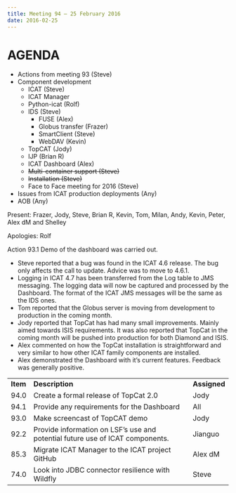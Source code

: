 ```yaml
---
title: Meeting 94 – 25 February 2016
date: 2016-02-25
---
```


# AGENDA

  - Actions from meeting 93 (Steve)
  - Component development
      - ICAT (Steve)
      - ICAT Manager
      - Python-icat (Rolf)
      - IDS (Steve)
          - FUSE (Alex)
          - Globus transfer (Frazer)
          - SmartClient (Steve)
          - WebDAV (Kevin)
      - TopCAT (Jody)
      - IJP (Brian R)
      - ICAT Dashboard (Alex)
      - ~~Multi-container support (Steve)~~
      - ~~Installation (Steve)~~
      - Face to Face meeting for 2016 (Steve)
  - Issues from ICAT production deployments (Any)
  - AOB (Any)

Present: Frazer, Jody, Steve, Brian R, Kevin, Tom, Milan, Andy, Kevin,
Peter, Alex dM and Shelley

Apologies: Rolf

Action 93.1 Demo of the dashboard was carried out.

  - Steve reported that a bug was found in the ICAT 4.6 release. The bug
    only affects the call to update. Advice was to move to 4.6.1.
  - Logging in ICAT 4.7 has been transferred from the Log table to JMS
    messaging. The logging data will now be captured and processed by
    the Dashboard. The format of the ICAT JMS messages will be the same
    as the IDS ones.
  - Tom reported that the Globus server is moving from development to
    production in the coming month.
  - Jody reported that TopCat has had many small improvements. Mainly
    aimed towards ISIS requirements. It was also reported that TopCat in
    the coming month will be pushed into production for both Diamond and
    ISIS.
  - Alex commented on how the TopCat installation is straightforward and
    very similar to how other ICAT family components are installed.
  - Alex demonstrated the Dashboard with it’s current features. Feedback
    was generally
positive.

|          |                                                                               |              |
| -------- | ----------------------------------------------------------------------------- | ------------ |
| **Item** | **Description**                                                               | **Assigned** |
| 94.0     | Create a formal release of TopCat 2.0                                         | Jody         |
| 94.1     | Provide any requirements for the Dashboard                                    | All          |
| 93.0     | Make screencast of TopCAT demo                                                | Jody         |
| 92.2     | Provide information on LSF’s use and potential future use of ICAT components. | Jianguo      |
| 85.3     | Migrate ICAT Manager to the ICAT project GitHub                               | Alex dM      |
| 74.0     | Look into JDBC connector resilience with Wildfly                              | Steve        |
